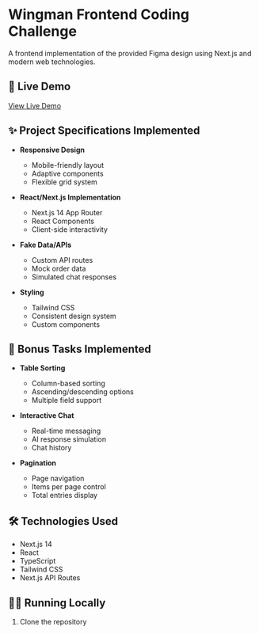 # Wingman Frontend Coding Challenge

A frontend implementation of the provided Figma design using Next.js and modern web technologies.

## 🚀 Live Demo

[View Live Demo](your-vercel-url-here)

## ✨ Project Specifications Implemented

- **Responsive Design**
  - Mobile-friendly layout
  - Adaptive components
  - Flexible grid system

- **React/Next.js Implementation**
  - Next.js 14 App Router
  - React Components
  - Client-side interactivity

- **Fake Data/APIs**
  - Custom API routes
  - Mock order data
  - Simulated chat responses

- **Styling**
  - Tailwind CSS
  - Consistent design system
  - Custom components

## 🎯 Bonus Tasks Implemented

- **Table Sorting**
  - Column-based sorting
  - Ascending/descending options
  - Multiple field support

- **Interactive Chat**
  - Real-time messaging
  - AI response simulation
  - Chat history

- **Pagination**
  - Page navigation
  - Items per page control
  - Total entries display

## 🛠️ Technologies Used

- Next.js 14
- React
- TypeScript
- Tailwind CSS
- Next.js API Routes

## 🏃‍♂️ Running Locally

1. Clone the repository